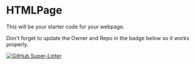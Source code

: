 # HTMLPage

This will be your starter code for your webpage.

Don't forget to update the Owner and Repo in the badge below so it works properly.

[![GitHub Super-Linter](https://github.com/MateuszR643/html-page-MateuszR643/workflows/Lint%20Code%20Base/badge.svg)](https://github.com/marketplace/actions/super-linter)
